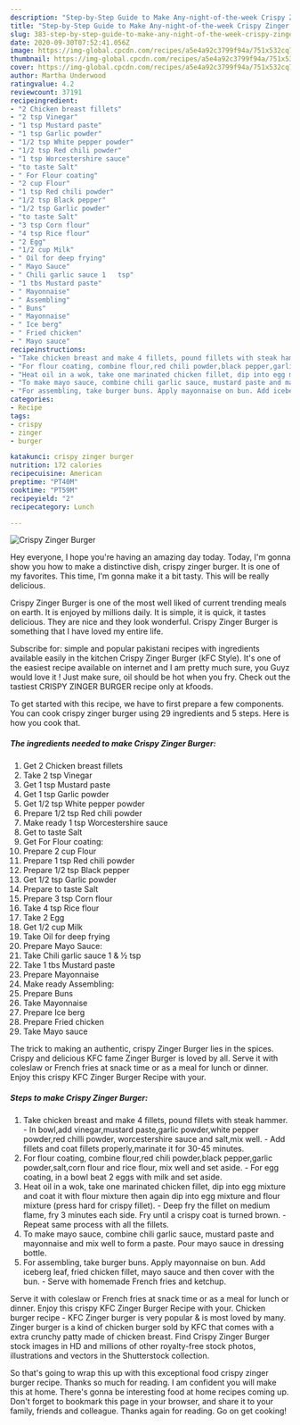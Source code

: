 ```yaml
---
description: "Step-by-Step Guide to Make Any-night-of-the-week Crispy Zinger Burger"
title: "Step-by-Step Guide to Make Any-night-of-the-week Crispy Zinger Burger"
slug: 383-step-by-step-guide-to-make-any-night-of-the-week-crispy-zinger-burger
date: 2020-09-30T07:52:41.056Z
image: https://img-global.cpcdn.com/recipes/a5e4a92c3799f94a/751x532cq70/crispy-zinger-burger-recipe-main-photo.jpg
thumbnail: https://img-global.cpcdn.com/recipes/a5e4a92c3799f94a/751x532cq70/crispy-zinger-burger-recipe-main-photo.jpg
cover: https://img-global.cpcdn.com/recipes/a5e4a92c3799f94a/751x532cq70/crispy-zinger-burger-recipe-main-photo.jpg
author: Martha Underwood
ratingvalue: 4.2
reviewcount: 37191
recipeingredient:
- "2 Chicken breast fillets"
- "2 tsp Vinegar"
- "1 tsp Mustard paste"
- "1 tsp Garlic powder"
- "1/2 tsp White pepper powder"
- "1/2 tsp Red chili powder"
- "1 tsp Worcestershire sauce"
- "to taste Salt"
- " For Flour coating"
- "2 cup Flour"
- "1 tsp Red chili powder"
- "1/2 tsp Black pepper"
- "1/2 tsp Garlic powder"
- "to taste Salt"
- "3 tsp Corn flour"
- "4 tsp Rice flour"
- "2 Egg"
- "1/2 cup Milk"
- " Oil for deep frying"
- " Mayo Sauce"
- " Chili garlic sauce 1   tsp"
- "1 tbs Mustard paste"
- " Mayonnaise"
- " Assembling"
- " Buns"
- " Mayonnaise"
- " Ice berg"
- " Fried chicken"
- " Mayo sauce"
recipeinstructions:
- "Take chicken breast and make 4 fillets, pound fillets with steak hammer. In bowl,add vinegar,mustard paste,garlic powder,white pepper powder,red chilli powder, worcestershire sauce and salt,mix well. Add fillets and coat fillets properly,marinate it for 30-45 minutes."
- "For flour coating, combine flour,red chili powder,black pepper,garlic powder,salt,corn flour and rice flour, mix well and set aside. For egg coating, in a bowl beat 2 eggs with milk and set aside."
- "Heat oil in a wok, take one marinated chicken fillet, dip into egg mixture and coat it with flour mixture then again dip into egg mixture and flour mixture (press hard for crispy fillet). Deep fry the fillet on medium flame, fry 3 minutes each side. Fry until a crispy coat is turned brown. Repeat same process with all the fillets."
- "To make mayo sauce, combine chili garlic sauce, mustard paste and mayonnaise and mix well to form a paste. Pour mayo sauce in dressing bottle."
- "For assembling, take burger buns. Apply mayonnaise on bun. Add iceberg leaf, fried chicken fillet, mayo sauce and then cover with the bun.  Serve with homemade French fries and ketchup."
categories:
- Recipe
tags:
- crispy
- zinger
- burger

katakunci: crispy zinger burger 
nutrition: 172 calories
recipecuisine: American
preptime: "PT40M"
cooktime: "PT59M"
recipeyield: "2"
recipecategory: Lunch

---
```



![Crispy Zinger Burger](https://img-global.cpcdn.com/recipes/a5e4a92c3799f94a/751x532cq70/crispy-zinger-burger-recipe-main-photo.jpg)

Hey everyone, I hope you're having an amazing day today. Today, I'm gonna show you how to make a distinctive dish, crispy zinger burger. It is one of my favorites. This time, I'm gonna make it a bit tasty. This will be really delicious.

Crispy Zinger Burger is one of the most well liked of current trending meals on earth. It is enjoyed by millions daily. It is simple, it is quick, it tastes delicious. They are nice and they look wonderful. Crispy Zinger Burger is something that I have loved my entire life.

Subscribe for: simple and popular pakistani recipes with ingredients available easily in the kitchen Crispy Zinger Burger (kFC Style). It&#39;s one of the easiest recipe available on internet and I am pretty much sure, you Guyz would love it ! Just make sure, oil should be hot when you fry. Check out the tastiest CRISPY ZINGER BURGER recipe only at kfoods.


To get started with this recipe, we have to first prepare a few components. You can cook crispy zinger burger using 29 ingredients and 5 steps. Here is how you cook that.

<!--inarticleads1-->

##### The ingredients needed to make Crispy Zinger Burger:

1. Get 2 Chicken breast fillets
1. Take 2 tsp Vinegar
1. Get 1 tsp Mustard paste
1. Get 1 tsp Garlic powder
1. Get 1/2 tsp White pepper powder
1. Prepare 1/2 tsp Red chili powder
1. Make ready 1 tsp Worcestershire sauce
1. Get to taste Salt
1. Get  For Flour coating:
1. Prepare 2 cup Flour
1. Prepare 1 tsp Red chili powder
1. Prepare 1/2 tsp Black pepper
1. Get 1/2 tsp Garlic powder
1. Prepare to taste Salt
1. Prepare 3 tsp Corn flour
1. Take 4 tsp Rice flour
1. Take 2 Egg
1. Get 1/2 cup Milk
1. Take  Oil for deep frying
1. Prepare  Mayo Sauce:
1. Take  Chili garlic sauce 1 &amp; ½ tsp
1. Take 1 tbs Mustard paste
1. Prepare  Mayonnaise
1. Make ready  Assembling:
1. Prepare  Buns
1. Take  Mayonnaise
1. Prepare  Ice berg
1. Prepare  Fried chicken
1. Take  Mayo sauce


The trick to making an authentic, crispy Zinger Burger lies in the spices. Crispy and delicious KFC fame Zinger Burger is loved by all. Serve it with coleslaw or French fries at snack time or as a meal for lunch or dinner. Enjoy this crispy KFC Zinger Burger Recipe with your. 

<!--inarticleads2-->

##### Steps to make Crispy Zinger Burger:

1. Take chicken breast and make 4 fillets, pound fillets with steak hammer. - In bowl,add vinegar,mustard paste,garlic powder,white pepper powder,red chilli powder, worcestershire sauce and salt,mix well. - Add fillets and coat fillets properly,marinate it for 30-45 minutes.
1. For flour coating, combine flour,red chili powder,black pepper,garlic powder,salt,corn flour and rice flour, mix well and set aside. - For egg coating, in a bowl beat 2 eggs with milk and set aside.
1. Heat oil in a wok, take one marinated chicken fillet, dip into egg mixture and coat it with flour mixture then again dip into egg mixture and flour mixture (press hard for crispy fillet). - Deep fry the fillet on medium flame, fry 3 minutes each side. Fry until a crispy coat is turned brown. - Repeat same process with all the fillets.
1. To make mayo sauce, combine chili garlic sauce, mustard paste and mayonnaise and mix well to form a paste. Pour mayo sauce in dressing bottle.
1. For assembling, take burger buns. Apply mayonnaise on bun. Add iceberg leaf, fried chicken fillet, mayo sauce and then cover with the bun.  - Serve with homemade French fries and ketchup.


Serve it with coleslaw or French fries at snack time or as a meal for lunch or dinner. Enjoy this crispy KFC Zinger Burger Recipe with your. Chicken burger recipe - KFC Zinger burger is very popular &amp; is most loved by many. Zinger burger is a kind of chicken burger sold by KFC that comes with a extra crunchy patty made of chicken breast. Find Crispy Zinger Burger stock images in HD and millions of other royalty-free stock photos, illustrations and vectors in the Shutterstock collection. 

So that's going to wrap this up with this exceptional food crispy zinger burger recipe. Thanks so much for reading. I am confident you will make this at home. There's gonna be interesting food at home recipes coming up. Don't forget to bookmark this page in your browser, and share it to your family, friends and colleague. Thanks again for reading. Go on get cooking!
